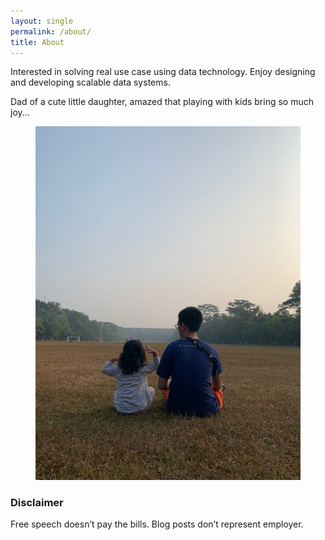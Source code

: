 ```yaml
---
layout: single
permalink: /about/
title: About
---
```


Interested in solving real use case using data technology. Enjoy designing and developing scalable data systems.

Dad of a cute little daughter, amazed that playing with kids bring so much joy...

<figure class="half">
	<img src="/assets/images/dad.jpeg">
</figure>

### Disclaimer
Free speech doesn’t pay the bills. Blog posts don’t represent employer.